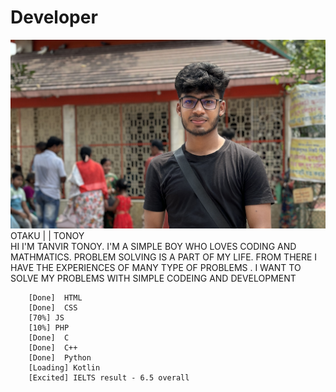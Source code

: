 # Developer
<img src="Tanvir.jpg">
OTAKU | | TONOY <BR>
HI I'M TANVIR TONOY. I'M A SIMPLE BOY WHO LOVES CODING AND MATHMATICS. PROBLEM SOLVING IS A PART OF MY LIFE. FROM THERE I HAVE THE EXPERIENCES OF MANY TYPE OF PROBLEMS . I WANT TO SOLVE MY PROBLEMS WITH SIMPLE CODEING AND DEVELOPMENT

```
    [Done]  HTML
    [Done]  CSS
    [70%] JS
    [10%] PHP
    [Done]  C
    [Done]  C++
    [Done]  Python
    [Loading] Kotlin
    [Excited] IELTS result - 6.5 overall 
```